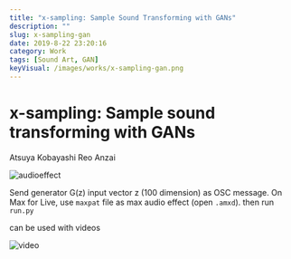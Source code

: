 ```yaml
---
title: "x-sampling: Sample Sound Transforming with GANs"
description: ""
slug: x-sampling-gan
date: 2019-8-22 23:20:16
category: Work
tags: [Sound Art, GAN]
keyVisual: /images/works/x-sampling-gan.png
---
```


# **x-sampling**: Sample sound transforming with GANs

Atsuya Kobayashi
Reo Anzai

![audioeffect](https://i.gyazo.com/13ec66307662856c14ce495b6ec9a907.gif)

Send generator G(z) input vector z (100 dimension) as OSC message. 
On Max for Live, use `maxpat` file as max audio effect (open `.amxd`).
then run `run.py`

can be used with videos

![video](https://i.gyazo.com/ba4fb1d097976e636553b7db7ca1c323.gif)

